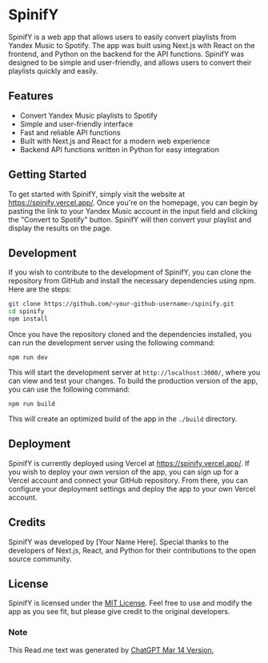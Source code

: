 # SpinifY

SpinifY is a web app that allows users to easily convert playlists from Yandex Music to Spotify. The app was built using Next.js with React on the frontend, and Python on the backend for the API functions. SpinifY was designed to be simple and user-friendly, and allows users to convert their playlists quickly and easily.

## Features

- Convert Yandex Music playlists to Spotify
- Simple and user-friendly interface
- Fast and reliable API functions
- Built with Next.js and React for a modern web experience
- Backend API functions written in Python for easy integration

## Getting Started

To get started with SpinifY, simply visit the website at https://spinify.vercel.app/. Once you're on the homepage, you can begin by pasting the link to your Yandex Music account in the input field and clicking the "Convert to Spotify" button. SpinifY will then convert your playlist and display the results on the page. 

## Development

If you wish to contribute to the development of SpinifY, you can clone the repository from GitHub and install the necessary dependencies using npm. Here are the steps:

```bash
git clone https://github.com/<your-github-username>/spinify.git
cd spinify
npm install
```

Once you have the repository cloned and the dependencies installed, you can run the development server using the following command:

```arduino
npm run dev
```

This will start the development server at `http://localhost:3000/`, where you can view and test your changes. To build the production version of the app, you can use the following command:

```arduino
npm run build
```


This will create an optimized build of the app in the `./build` directory.

## Deployment

SpinifY is currently deployed using Vercel at https://spinify.vercel.app/. If you wish to deploy your own version of the app, you can sign up for a Vercel account and connect your GitHub repository. From there, you can configure your deployment settings and deploy the app to your own Vercel account.

## Credits

SpinifY was developed by [Your Name Here]. Special thanks to the developers of Next.js, React, and Python for their contributions to the open source community.

## License

SpinifY is licensed under the [MIT License](https://opensource.org/licenses/MIT). Feel free to use and modify the app as you see fit, but please give credit to the original developers.

### Note
This Read.me text was generated by [ChatGPT Mar 14 Version.](https://help.openai.com/en/articles/6825453-chatgpt-release-notes)
